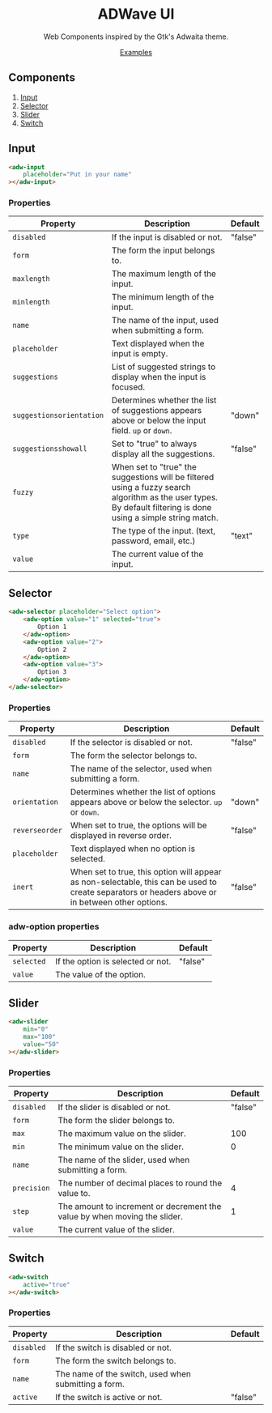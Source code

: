 <p align="center">
    <h1 align="center">ADWave UI</h1>
    <p align="center">
        Web Components inspired by the Gtk's Adwaita theme.
    </p>
    <p align="center">
        <a href="http://adwave.qzz.io/">
            Examples
        </a>
    </p>
</p>

## Components

1. [Input](#input)
2. [Selector](#selector)
3. [Slider](#slider)
4. [Switch](#switch)

## Input

```html
<adw-input
    placeholder="Put in your name"
></adw-input>
```

### Properties

| Property                 | Description                                                                                                                                                     | Default |
| ------------------------ | --------------------------------------------------------------------------------------------------------------------------------------------------------------- | ------- |
| `disabled`               | If the input is disabled or not.                                                                                                                                | "false" |
| `form`                   | The form the input belongs to.                                                                                                                                  |         |
| `maxlength`              | The maximum length of the input.                                                                                                                                |         |
| `minlength`              | The minimum length of the input.                                                                                                                                |         |
| `name`                   | The name of the input, used when submitting a form.                                                                                                             |         |
| `placeholder`            | Text displayed when the input is empty.                                                                                                                         |         |
| `suggestions`            | List of suggested strings to display when the input is focused.                                                                                                 |         |
| `suggestionsorientation` | Determines whether the list of suggestions appears above or below the input field. `up` or `down`.                                                              | "down"  |
| `suggestionsshowall`     | Set to "true" to always display all the suggestions.                                                                                                            | "false" |
| `fuzzy`                  | When set to "true" the suggestions will be filtered using a fuzzy search algorithm as the user types. By default filtering is done using a simple string match. |         |
| `type`                   | The type of the input. (text, password, email, etc.)                                                                                                            | "text"  |
| `value`                  | The current value of the input.                                                                                                                                 |         |

## Selector

```html
<adw-selector placeholder="Select option">
    <adw-option value="1" selected="true">
        Option 1
    </adw-option>
    <adw-option value="2">
        Option 2
    </adw-option>
    <adw-option value="3">
        Option 3
    </adw-option>
</adw-selector>
```

### Properties

| Property      | Description                                                                                                                                      | Default |
| ------------- | ------------------------------------------------------------------------------------------------------------------------------------------------ | ------- |
| `disabled`    | If the selector is disabled or not.                                                                                                              | "false" |
| `form`        | The form the selector belongs to.                                                                                                                |         |
| `name`        | The name of the selector, used when submitting a form.                                                                                           |         |
| `orientation` | Determines whether the list of options appears above or below the selector. `up` or `down`.                                                      | "down"  |
| `reverseorder`| When set to true, the options will be displayed in reverse order.                                                                                | "false" |
| `placeholder` | Text displayed when no option is selected.                                                                                                       |         |
| `inert`       | When set to true, this option will appear as non-selectable, this can be used to create separators or headers above or in between other options. | "false" |

### adw-option properties

| Property   | Description                       | Default |
| ---------- | --------------------------------- | ------- |
| `selected` | If the option is selected or not. | "false" |
| `value`    | The value of the option.          |         |

## Slider

```html
<adw-slider
    min="0"
    max="100"
    value="50"
></adw-slider>
```

### Properties

| Property    | Description                                                               | Default |
| ----------- | ------------------------------------------------------------------------- | ------- |
| `disabled`  | If the slider is disabled or not.                                         | "false" |
| `form`      | The form the slider belongs to.                                           |         |
| `max`       | The maximum value on the slider.                                          | 100     |
| `min`       | The minimum value on the slider.                                          | 0       |
| `name`      | The name of the slider, used when submitting a form.                      |         |
| `precision` | The number of decimal places to round the value to.                       | 4       |
| `step`      | The amount to increment or decrement the value by when moving the slider. | 1       |
| `value`     | The current value of the slider.                                          |         |

## Switch

```html
<adw-switch
    active="true"
></adw-switch>
```

### Properties

| Property   | Description                                          | Default |
| ---------- | ---------------------------------------------------- | ------- |
| `disabled` | If the switch is disabled or not.                    |         |
| `form`     | The form the switch belongs to.                      |         |
| `name`     | The name of the switch, used when submitting a form. |         |
| `active`   | If the switch is active or not.                      | "false" |
